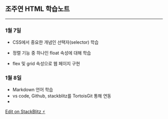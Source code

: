 ## 조주연 HTML 학습노트
<hr>

### 1월 7일
 * CSS에서 중요한 개념인 선택자(selector) 학습
 
 * 정렬 기능 중 하나인 float 속성에 대해 학습
 
 * flex 및 grid 속성으로 웹 페이지 구현
 
 ### 1월 8일
 * Markdown 언어 학습
 * vs code, Github, stackblitz를 TortoisGit 통해 연동
 * 

[Edit on StackBlitz ⚡️](https://stackblitz.com/edit/web-platform-3wgeu2)
